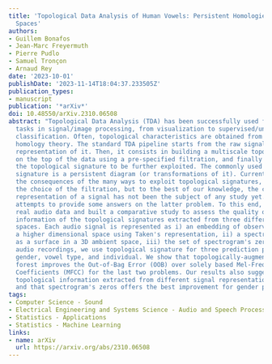 ```yaml
---
title: 'Topological Data Analysis of Human Vowels: Persistent Homologies across Representation
  Spaces'
authors:
- Guillem Bonafos
- Jean-Marc Freyermuth
- Pierre Pudlo
- Samuel Tronçon
- Arnaud Rey
date: '2023-10-01'
publishDate: '2023-11-14T18:04:37.233505Z'
publication_types:
- manuscript
publication: '*arXiv*'
doi: 10.48550/arXiv.2310.06508
abstract: "Topological Data Analysis (TDA) has been successfully used for various
  tasks in signal/image processing, from visualization to supervised/unsupervised
  classification. Often, topological characteristics are obtained from persistent
  homology theory. The standard TDA pipeline starts from the raw signal data or a
  representation of it. Then, it consists in building a multiscale topological structure
  on the top of the data using a pre-specified filtration, and finally to compute
  the topological signature to be further exploited. The commonly used topological
  signature is a persistent diagram (or transformations of it). Current research discusses
  the consequences of the many ways to exploit topological signatures, much less often
  the choice of the filtration, but to the best of our knowledge, the choice of the
  representation of a signal has not been the subject of any study yet. This paper
  attempts to provide some answers on the latter problem. To this end, we collected
  real audio data and built a comparative study to assess the quality of the discriminant
  information of the topological signatures extracted from three different representation
  spaces. Each audio signal is represented as i) an embedding of observed data in
  a higher dimensional space using Taken's representation, ii) a spectrogram viewed
  as a surface in a 3D ambient space, iii) the set of spectrogram's zeroes. From vowel
  audio recordings, we use topological signature for three prediction problems: speaker
  gender, vowel type, and individual. We show that topologically-augmented random
  forest improves the Out-of-Bag Error (OOB) over solely based Mel-Frequency Cepstral
  Coefficients (MFCC) for the last two problems. Our results also suggest that the
  topological information extracted from different signal representations is complementary,
  and that spectrogram's zeros offers the best improvement for gender prediction."
tags:
- Computer Science - Sound
- Electrical Engineering and Systems Science - Audio and Speech Processing
- Statistics - Applications
- Statistics - Machine Learning
links:
- name: arXiv
  url: https://arxiv.org/abs/2310.06508
---
```

